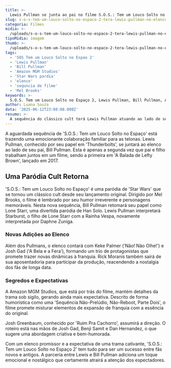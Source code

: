 ```yaml
---
title: >-
  Lewis Pullman se junta ao pai no filme S.O.S.: Tem um Louco Solto no Espaço 2
slug: s-o-s-tem-um-louco-solto-no-espaco-2-tera-lewis-pullman-no-elenco
categoria: Filmes
midia: >-
  /uploads/s-o-s-tem-um-louco-solto-no-espaco-2-tera-lewis-pullman-no-elenco-thumb.webp
tipoMidia: imagem
thumb: >-
  /uploads/s-o-s-tem-um-louco-solto-no-espaco-2-tera-lewis-pullman-no-elenco-thumb.webp
tags:
  - 'SOS Tem um Louco Solto no Espao 2'
  - 'Lewis Pullman'
  - 'Bill Pullman'
  - 'Amazon MGM Studios'
  - 'Star Wars pardia'
  - 'elenco'
  - 'sequncia de filme'
  - 'Mel Brooks'
keywords: >-
  S.O.S. Tem um Louco Solto no Espaço 2, Lewis Pullman, Bill Pullman, Amazon MGM Studios, Star Wars paródia, elenco, sequência de filme, Mel Brooks
author: Luana Souza
data: '2025-06-12T23:08:08.000Z'
resumo: >-
  A sequência do clássico cult terá Lewis Pullman atuando ao lado de seu pai, Bill Pullman, em uma parceria rara que promete atrair fãs. Detalhes sobre a trama permanecem um mistério, mas o elenco já está gerando expectativas.
---
```


A aguardada sequência de 'S.O.S.: Tem um Louco Solto no Espaço' está trazendo uma emocionante colaboração familiar para as telonas. Lewis Pullman, conhecido por seu papel em 'Thunderbolts', se juntará ao elenco ao lado de seu pai, Bill Pullman. Esta é apenas a segunda vez que pai e filho trabalham juntos em um filme, sendo a primeira em 'A Balada de Lefty Brown', lançado em 2017. 

## Uma Paródia Cult Retorna

'S.O.S.: Tem um Louco Solto no Espaço' é uma paródia de 'Star Wars' que se tornou um clássico cult desde seu lançamento original. Dirigido por Mel Brooks, o filme é lembrado por seu humor irreverente e personagens memoráveis. Nesta nova sequência, Bill Pullman retomará seu papel como Lone Starr, uma divertida paródia de Han Solo. Lewis Pullman interpretará Starburst, o filho de Lone Starr com a Rainha Vespa, novamente interpretada por Daphne Zuniga.

### Novas Adições ao Elenco

Além dos Pullmans, o elenco contará com Keke Palmer ('Não! Não Olhe!') e Josh Gad ('A Bela e a Fera'), formando um trio de protagonistas que promete trazer novas dinâmicas à franquia. Rick Moranis também sairá de sua aposentadoria para participar da produção, reacendendo a nostalgia dos fãs de longa data.

### Segredos e Expectativas

A Amazon MGM Studios, que está por trás do filme, mantém detalhes da trama sob sigilo, gerando ainda mais expectativa. Descrito de forma humorística como uma 'Sequência Não-Prelúdio, Não-Reboot, Parte Dois', o filme promete misturar elementos de expansão de franquia com a essência do original.

Josh Greenbaum, conhecido por 'Ruim Pra Cachorro', assumirá a direção. O roteiro está nas mãos de Josh Gad, Benji Samit e Dan Hernandez, o que sugere uma abordagem criativa e bem-humorada.

Com um elenco promissor e a expectativa de uma trama cativante, 'S.O.S.: Tem um Louco Solto no Espaço 2' tem tudo para ser um sucesso entre fãs novos e antigos. A parceria entre Lewis e Bill Pullman adiciona um toque emocional e nostálgico que certamente atrairá a atenção dos espectadores.